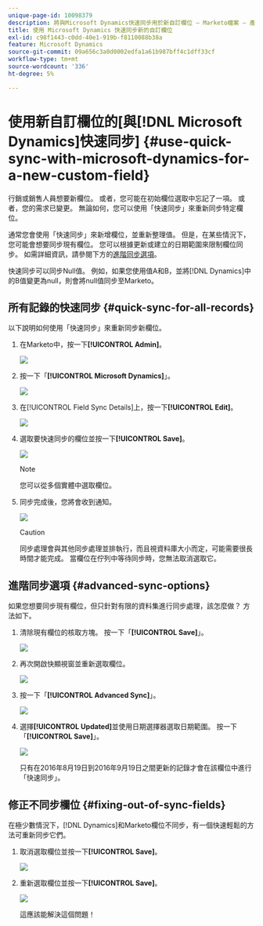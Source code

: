 ```yaml
---
unique-page-id: 10098379
description: 將與Microsoft Dynamics快速同步用於新自訂欄位 — Marketo檔案 — 產品檔案
title: 使用 Microsoft Dynamics 快速同步新的自訂欄位
exl-id: c98f1443-c0dd-40e1-919b-f8110088b38a
feature: Microsoft Dynamics
source-git-commit: 09a656c3a0d0002edfa1a61b987bff4c1dff33cf
workflow-type: tm+mt
source-wordcount: '336'
ht-degree: 5%

---
```


# 使用新自訂欄位的[與[!DNL Microsoft Dynamics]快速同步] {#use-quick-sync-with-microsoft-dynamics-for-a-new-custom-field}

行銷或銷售人員想要新欄位。 或者，您可能在初始欄位選取中忘記了一項。 或者，您的需求已變更。 無論如何，您可以使用「快速同步」來重新同步特定欄位。

通常您會使用「快速同步」來新增欄位，並重新整理值。 但是，在某些情況下，您可能會想要同步現有欄位。 您可以根據更新或建立的日期範圍來限制欄位同步。 如需詳細資訊，請參閱下方的[進階同步選項](#Advanced_Sync_Options)。

快速同步可以同步Null值。 例如，如果您使用值A和B，並將[!DNL Dynamics]中的B值變更為null，則會將null值同步至Marketo。

## 所有記錄的快速同步 {#quick-sync-for-all-records}

以下說明如何使用「快速同步」來重新同步新欄位。

1. 在Marketo中，按一下&#x200B;**[!UICONTROL Admin]**。

   ![](assets/image2016-8-19-11-3a14-3a5.png)

1. 按一下「**[!UICONTROL Microsoft Dynamics]**」。

   ![](assets/image2016-8-19-11-3a15-3a8.png)

1. 在[!UICONTROL Field Sync Details]上，按一下&#x200B;**[!UICONTROL Edit]**。

   ![](assets/image2016-8-19-11-3a16-3a22.png)

1. 選取要快速同步的欄位並按一下&#x200B;**[!UICONTROL Save]**。

   ![](assets/image2016-8-25-15-3a26-3a11.png)

   >[!NOTE]
   >
   >您可以從多個實體中選取欄位。

1. 同步完成後，您將會收到通知。

   ![](assets/field-sync-update-notification.png)

   >[!CAUTION]
   >
   >同步處理會與其他同步處理並排執行，而且視資料庫大小而定，可能需要很長時間才能完成。 當欄位在佇列中等待同步時，您無法取消選取它。

## 進階同步選項 {#advanced-sync-options}

如果您想要同步現有欄位，但只針對有限的資料集進行同步處理，該怎麼做？ 方法如下。

1. 清除現有欄位的核取方塊。 按一下「**[!UICONTROL Save]**」。

   ![](assets/image2016-8-25-16-3a16-3a32.png)

1. 再次開啟快顯視窗並重新選取欄位。

   ![](assets/select-field-reselect-hand.png)

1. 按一下「**[!UICONTROL Advanced Sync]**」。

   ![](assets/image2016-8-25-15-3a52-3a9.png)

1. 選擇&#x200B;**[!UICONTROL Updated]**&#x200B;並使用日期選擇器選取日期範圍。 按一下「**[!UICONTROL Save]**」。

   ![](assets/image2016-8-25-16-3a0-3a3.png)

   只有在2016年8月19日到2016年9月19日之間更新的記錄才會在該欄位中進行「快速同步」。

## 修正不同步欄位 {#fixing-out-of-sync-fields}

在極少數情況下，[!DNL Dynamics]和Marketo欄位不同步，有一個快速輕鬆的方法可重新同步它們。

1. 取消選取欄位並按一下&#x200B;**[!UICONTROL Save]**。

   ![](assets/image2016-8-25-16-3a16-3a32-1.png)

1. 重新選取欄位並按一下&#x200B;**[!UICONTROL Save]**。

   ![](assets/image2016-8-25-16-3a20-3a45.png)

   這應該能解決這個問題！
